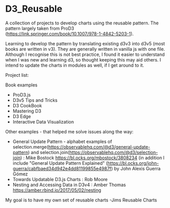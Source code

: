 # D3_Reusable
A collection of projects to develop charts using the reusable pattern. The pattern largely taken from ProD3 (https://link.springer.com/book/10.1007/978-1-4842-5203-1).

Learning to develop the pattern by translating existing d3v3 into d3v5 (most books are written in v3). 
They are generally written in vanilla js with one file. Although I recognise this is not best practice, I found it easier to understand when I was new and learning d3, so thought keeping this may aid others. I intend to update the charts in modules as well, if I get around to it.

Project list:

Book examples

- ProD3.js
- D3v5 Tips and Tricks
- D3 CookBook
- Mastering D3
- D3 Edge
- Interactive Data Visualization

Other examples - that helped me solve issues along the way:

- General Update Pattern - alphabet examples of selection.merge(https://observablehq.com/@d3/general-update-pattern) and selection.join(https://observablehq.com/@d3/selection-join) : Mike Bostock https://bl.ocks.org/mbostock/3808234
(in addition I include "General Update Pattern Explained" (https://bl.ocks.org/john-guerra/cabfbaed34d942e4dd81199855e4987f) by John Alexis Guerra Gómez
- Towards Updatable D3.js Charts : Rob Moore
- Nesting and Accessing Data in D3v4 : Amber Thomas https://amber.rbind.io/2017/05/02/nesting

My goal is to have my own set of reusable charts
-Jims Reusable Charts

